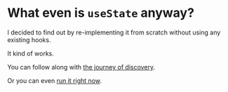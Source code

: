 # What even is `useState` anyway?

I decided to find out by re-implementing it from scratch without using any existing hooks.

It kind of works.

You can follow along with [the journey of discovery](https://gist.github.com/tomtheisen/7a59a1c2e6bffbfae9a799bc368047ae).

Or you can even [run it right now](https://hello-fake-state.netlify.app/).
